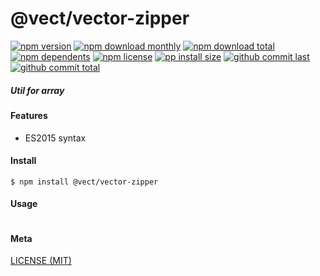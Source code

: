 # @vect/vector-zipper

[![npm version][badge-npm-version]][url-npm]
[![npm download monthly][badge-npm-download-monthly]][url-npm]
[![npm download total][badge-npm-download-total]][url-npm]
[![npm dependents][badge-npm-dependents]][url-github]
[![npm license][badge-npm-license]][url-npm]
[![pp install size][badge-pp-install-size]][url-pp]
[![github commit last][badge-github-last-commit]][url-github]
[![github commit total][badge-github-commit-count]][url-github]

[//]: <> (Shields)
[badge-npm-version]: https://flat.badgen.net/npm/v/@vect/entries-zipper
[badge-npm-download-monthly]: https://flat.badgen.net/npm/dm/@vect/entries-zipper
[badge-npm-download-total]:https://flat.badgen.net/npm/dt/@vect/entries-zipper
[badge-npm-dependents]: https://flat.badgen.net/npm/dependents/@vect/entries-zipper
[badge-npm-license]: https://flat.badgen.net/npm/license/@vect/entries-zipper
[badge-pp-install-size]: https://flat.badgen.net/packagephobia/install/@vect/entries-zipper
[badge-github-last-commit]: https://flat.badgen.net/github/last-commit/hoyeungw/vect
[badge-github-commit-count]: https://flat.badgen.net/github/commits/hoyeungw/vect

[//]: <> (Link)
[url-npm]: https://npmjs.org/package/@vect/entries-zipper
[url-pp]: https://packagephobia.now.sh/result?p=@vect/entries-zipper
[url-github]: https://github.com/hoyeungw/vect
##### Util for array

#### Features

- ES2015 syntax

#### Install
```console
$ npm install @vect/vector-zipper
```

#### Usage
```js
```

#### Meta
[LICENSE (MIT)](LICENSE)
